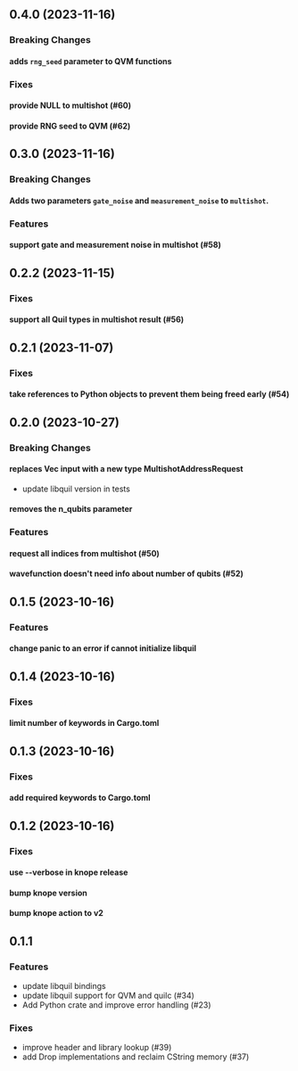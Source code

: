 ## 0.4.0 (2023-11-16)

### Breaking Changes

#### adds `rng_seed` parameter to QVM functions

### Fixes

#### provide NULL to multishot (#60)

#### provide RNG seed to QVM (#62)

## 0.3.0 (2023-11-16)

### Breaking Changes

#### Adds two parameters `gate_noise` and `measurement_noise` to `multishot`.

### Features

#### support gate and measurement noise in multishot (#58)

## 0.2.2 (2023-11-15)

### Fixes

#### support all Quil types in multishot result (#56)

## 0.2.1 (2023-11-07)

### Fixes

#### take references to Python objects to prevent them being freed early (#54)

## 0.2.0 (2023-10-27)

### Breaking Changes

#### replaces Vec<u32> input with a new type MultishotAddressRequest

* update libquil version in tests

#### removes the n_qubits parameter

### Features

#### request all indices from multishot (#50)

#### wavefunction doesn't need info about number of qubits (#52)

## 0.1.5 (2023-10-16)

### Features

#### change panic to an error if cannot initialize libquil

## 0.1.4 (2023-10-16)

### Fixes

#### limit number of keywords in Cargo.toml

## 0.1.3 (2023-10-16)

### Fixes

#### add required keywords to Cargo.toml

## 0.1.2 (2023-10-16)

### Fixes

#### use --verbose in knope release

#### bump knope version

#### bump knope action to v2

## 0.1.1

### Features

- update libquil bindings
- update libquil support for QVM and quilc (#34)
- Add Python crate and improve error handling (#23)

### Fixes

- improve header and library lookup (#39)
- add Drop implementations and reclaim CString memory (#37)
